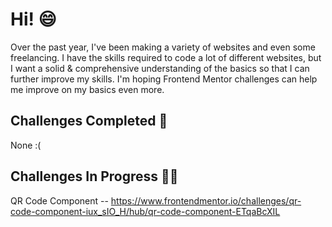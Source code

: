 # Hi! :smile:
Over the past year, I've been making a variety of websites and even some freelancing. I have the skills required to code a lot of different websites, but I want a solid & comprehensive understanding of the basics so that I can further improve my skills. I'm hoping Frontend Mentor challenges can help me improve on my basics even more.

## Challenges Completed :partying_face:
None :(

## Challenges In Progress :face_with_spiral_eyes:
QR Code Component -- https://www.frontendmentor.io/challenges/qr-code-component-iux_sIO_H/hub/qr-code-component-ETqaBcXIL
